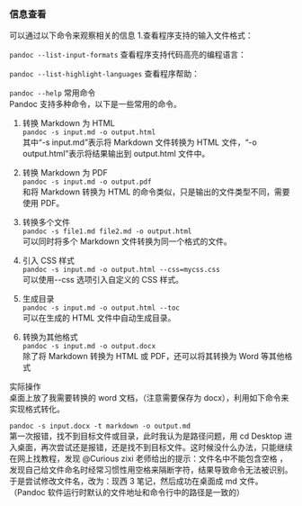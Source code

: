 ### 信息查看

可以通过以下命令来观察相关的信息 1.查看程序支持的输入文件格式：

`pandoc --list-input-formats`
查看程序支持代码高亮的编程语言：<br/>

`pandoc --list-highlight-languages`
查看程序帮助：<br/>

`pandoc --help`
常用命令<br/>
Pandoc 支持多种命令，以下是一些常用的命令。<br/>

1. 转换 Markdown 为 HTML<br/>
   `pandoc -s input.md -o output.html`<br/>
   其中“-s input.md”表示将 Markdown 文件转换为 HTML 文件，“-o output.html”表示将结果输出到 output.html 文件中。<br/>

2. 转换 Markdown 为 PDF<br/>
   `pandoc -s input.md -o output.pdf`<br/>
   和将 Markdown 转换为 HTML 的命令类似，只是输出的文件类型不同，需要使用 PDF。<br/>

3. 转换多个文件<br/>
   `pandoc -s file1.md file2.md -o output.html`<br/>
   可以同时将多个 Markdown 文件转换为同一个格式的文件。<br/>

4. 引入 CSS 样式<br/>
   `pandoc -s input.md -o output.html --css=mycss.css`<br/>
   可以使用--css 选项引入自定义的 CSS 样式。<br/>

5. 生成目录<br/>
   `pandoc -s input.md -o output.html --toc`<br/>
   可以在生成的 HTML 文件中自动生成目录。<br/>

6. 转换为其他格式<br/>
   `pandoc -s input.md -o output.docx`<br/>
   除了将 Markdown 转换为 HTML 或 PDF，还可以将其转换为 Word 等其他格式<br/>

实际操作<br/>
桌面上放了我需要转换的 word 文档，（注意需要保存为 docx），利用如下命令来实现格式转化。<br/>

`pandoc -s input.docx -t markdown -o output.md`<br/>
第一次报错，找不到目标文件或目录，此时我认为是路径问题，用 cd Desktop 进入桌面，再次尝试还是报错，还是找不到目标文件。这时候没什么办法，只能继续在网上找教程，发现 @Curious zixi 老师给出的提示：文件名中不能包含空格 ，发现自己给文件命名时经常习惯性用空格来隔断字符，结果导致命令无法被识别。于是尝试修改文件名，改为：现西 3 笔记，然后成功在桌面成 md 文件。（Pandoc 软件运行时默认的文件地址和命令行中的路径是一致的）
